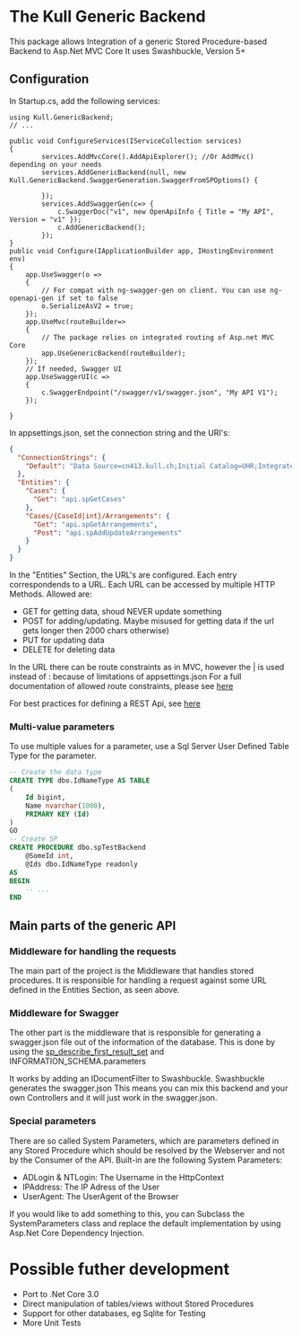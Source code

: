 ﻿# ﻿﻿The Kull Generic BackendThis package allows Integration of a generic Stored Procedure-based Backend to Asp.Net MVC CoreIt uses Swashbuckle, Version 5+## ConfigurationIn Startup.cs, add the following services:```CSharpusing Kull.GenericBackend;// ...public void ConfigureServices(IServiceCollection services){		services.AddMvcCore().AddApiExplorer(); //Or AddMvc() depending on your needs		services.AddGenericBackend(null, new Kull.GenericBackend.SwaggerGeneration.SwaggerFromSPOptions() {		});		services.AddSwaggerGen(c=> {			c.SwaggerDoc("v1", new OpenApiInfo { Title = "My API", Version = "v1" });			c.AddGenericBackend();		});}public void Configure(IApplicationBuilder app, IHostingEnvironment env){	app.UseSwagger(o =>    {		// For compat with ng-swagger-gen on client. You can use ng-openapi-gen if set to false        o.SerializeAsV2 = true;    });    app.UseMvc(routeBuilder=>    {		// The package relies on integrated routing of Asp.net MVC Core        app.UseGenericBackend(routeBuilder);    });    // If needed, Swagger UI    app.UseSwaggerUI(c =>    {        c.SwaggerEndpoint("/swagger/v1/swagger.json", "My API V1");    });}```In appsettings.json, set the connection string and the URI's:```json{  "ConnectionStrings": {    "Default": "Data Source=cn413.kull.ch;Initial Catalog=UHR;Integrated Security=True"  },  "Entities": {    "Cases": {      "Get": "api.spGetCases"    },    "Cases/{CaseId|int}/Arrangements": {      "Get": "api.spGetArrangements",      "Post": "api.spAddUpdateArrangements"    }  }}```In the "Entities" Section, the URL's are configured. Each entry correspondends to a URL.Each URL can be accessed by multiple HTTP Methods. Allowed are:- GET	for getting data, shoud NEVER update something- POST	for adding/updating. Maybe misused for getting data if the url gets longer then 2000 chars otherwise)- PUT	for updating data- DELETE for deleting dataIn the URL there can be route constraints as in MVC, however the | is used instead of :because of limitations of appsettings.jsonFor a full documentation of allowed route constraints, please see [here](https://docs.microsoft.com/en-us/aspnet/core/fundamentals/routing?view=aspnetcore-2.1#route-constraint-reference)For best practices for defining a REST Api, see [here](https://docs.microsoft.com/en-us/azure/architecture/best-practices/api-design)### Multi-value parametersTo use multiple values for a parameter, use a Sql Server User Defined Table Typefor the parameter.```sql-- Create the data type
CREATE TYPE dbo.IdNameType AS TABLE 
(
	Id bigint, 
	Name nvarchar(1000), 
    PRIMARY KEY (Id)
)
GO-- Create SP
CREATE PROCEDURE dbo.spTestBackend
	@SomeId int,
	@Ids dbo.IdNameType readonly
AS
BEGIN
	-- ...
END```## Main parts of the generic API### Middleware for handling the requestsThe main part of the project is the Middleware that handles stored procedures.It is responsible for handling a request against some URL defined in the Entities Section,as seen above.### Middleware for SwaggerThe other part is the middleware that is responsible for generating a swagger.json fileout of the information of the database. This is done by using the [sp_describe_first_result_set](https://docs.microsoft.com/en-us/sql/relational-databases/system-stored-procedures/sp-describe-first-result-set-transact-sql?view=sql-server-2017)and INFORMATION_SCHEMA.parametersIt works by adding an IDocumentFilter to Swashbuckle. Swashbuckle generates the swagger.jsonThis means you can mix this backend and your own Controllers and it will just work in the swagger.json.### Special parametersThere are so called System Parameters, which are parameters defined in any Stored Procedurewhich should be resolved by the Webserver and not by the Consumer of the API. Built-in are the following System Parameters:- ADLogin & NTLogin: The Username in the HttpContext- IPAddress: The IP Adress of the User- UserAgent: The UserAgent of the BrowserIf you would like to add something to this, you can Subclass the SystemParameters classand replace the default implementation by using Asp.Net Core Dependency Injection.# Possible futher development- Port to .Net Core 3.0- Direct manipulation of tables/views without Stored Procedures- Support for other databases, eg Sqlite for Testing- More Unit Tests